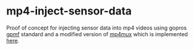 # mp4-inject-sensor-data
Proof of concept for injecting sensor data into mp4 videos using gopros [gpmf](https://github.com/gopro/gpmf-parser) standard and a modified version of [mp4mux](https://gstreamer.freedesktop.org/data/doc/gstreamer/head/gst-plugins-good/html/gst-plugins-good-plugins-mp4mux.html) which is implemented [here](https://github.com/BluEye-Robotics/gst-plugins-good/tree/gpmf).
